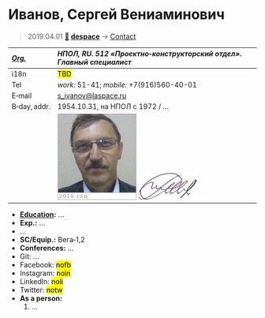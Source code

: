 # Иванов, Сергей Вениаминович
> 2019.04.01 **[🚀](../index/index.md) [despace](index.md)** → [Contact](contact.md)

|*[Org.](contact.md)*|*НПОЛ, RU. 512 «Проектно‑конструкторский отдел». Главный специалист*|
|:--|:--|
|i18n| <mark>TBD</mark> |
|Tel| *work:* 51-41; *mobile:* +7(916)560-40-01 |
|E‑mail| <s_ivanov@laspace.ru> |
|B‑day, addr.| 1954.10.31, на НПОЛ с 1972 / … |
|| [![](f/contact/i/ivanov_006_photo_thumb.jpg)](f/contact/i/ivanov_006_photo.jpg) [![](f/contact/i/ivanov_006_sign_thumb.jpg)](f/contact/i/ivanov_006_sign.png) |

   - **[Education](edu.md):** …
   - **Exp.:** …
   - …
   - **SC/Equip.:** Вега‑1,2
   - **Conferences:** …
   - Git: …
   - Facebook: <mark>nofb</mark>
   - Instagram: <mark>noin</mark>
   - LinkedIn: <mark>noli</mark>
   - Twitter: <mark>notw</mark>
   - **As a person:**
      1. …

